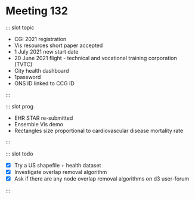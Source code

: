 # Meeting 132

<Meeting index="132" members="Bob, Mohammed, Wang" date="7 Jun 2021 11:00" nextDate="14 Jun 2021 11:00">

::: slot topic

- CGI 2021 registration
- Vis resources short paper accepted
- 1 July 2021 new start date
- 20 June 2021 flight - technical and vocational training corporation (TVTC)
- City health dashboard
- 1password
- ONS ID linked to CCG ID

:::

::: slot prog

- EHR STAR re-submitted
- Ensemble Vis demo
- Rectangles size proportional to cardiovascular disease mortality rate

:::

::: slot todo

- [x] Try a US shapefile + health dataset
- [x] Investigate overlap removal algorithm
- [x] Ask if there are any node overlap removal algorithms on d3 user-forum

:::

</Meeting>
